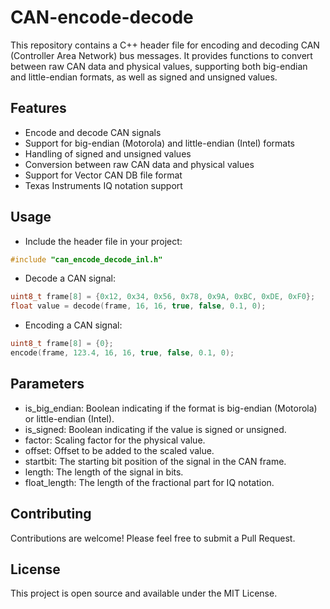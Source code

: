 # CAN-encode-decode
This repository contains a C++ header file for encoding and decoding CAN (Controller Area Network) bus messages. It provides functions to convert between raw CAN data and physical values, supporting both big-endian and little-endian formats, as well as signed and unsigned values.
## Features
* Encode and decode CAN signals
* Support for big-endian (Motorola) and little-endian (Intel) formats
* Handling of signed and unsigned values
* Conversion between raw CAN data and physical values
* Support for Vector CAN DB file format
* Texas Instruments IQ notation support
## Usage
- Include the header file in your project:

```cpp
#include "can_encode_decode_inl.h"
```
- Decode a CAN signal:

```cpp
uint8_t frame[8] = {0x12, 0x34, 0x56, 0x78, 0x9A, 0xBC, 0xDE, 0xF0};
float value = decode(frame, 16, 16, true, false, 0.1, 0);
```

- Encoding a CAN signal: 
```cpp
uint8_t frame[8] = {0};
encode(frame, 123.4, 16, 16, true, false, 0.1, 0);
```
## Parameters
* is_big_endian: Boolean indicating if the format is big-endian (Motorola) or little-endian (Intel).
* is_signed: Boolean indicating if the value is signed or unsigned.
* factor: Scaling factor for the physical value.
* offset: Offset to be added to the scaled value.
* startbit: The starting bit position of the signal in the CAN frame.
* length: The length of the signal in bits.
* float_length: The length of the fractional part for IQ notation.
## Contributing
Contributions are welcome! Please feel free to submit a Pull Request.
## License
This project is open source and available under the MIT License.
